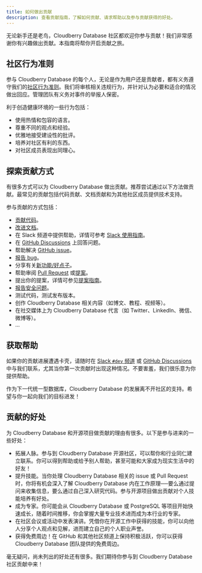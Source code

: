 ```yaml
---
title: 如何做出贡献
description: 查看贡献指南，了解如何贡献、请求帮助以及参与贡献获得的好处。
---
```


无论新手还是老鸟，Cloudberry Database 社区都欢迎你参与贡献！我们非常感谢你有兴趣做出贡献。本指南将帮你开启贡献之旅。

## 社区行为准则

参与 Cloudberry Database 的每个人，无论是作为用户还是贡献者，都有义务遵守我们的[社区行为准则](../community/coc)。我们将审核相关违规行为，并针对认为必要和适合的情况做出回应。管理团队有义务对事件的举报人保密。

利于创造健康环境的一些行为包括：

- 使用热情和包容的语言。
- 尊重不同的观点和经验。
- 优雅地接受建设性的批评。
- 培养对社区有利的东西。
- 对社区成员表现出同理心。

## 探索贡献方式

有很多方式可以为 Cloudberry Database 做出贡献。推荐尝试通过以下方法做贡献。最常见的贡献包括代码贡献、文档贡献和为其他社区成员提供技术支持。

参与贡献的方式包括：

- [贡献代码](./code)。
- [改进文档](./doc)。
- 在 Slack 频道中提供帮助，详情可参考 [Slack 使用指南](../community/slack)。
- 在 [GitHub
  Discussions](https://github.com/apache/cloudberry/discussions/categories/q-a) 上回答问题。
- 帮助解决 [GitHub
  issue](https://github.com/cloudberrydb/cloudberrydb/issues)。
- [报告 bug](https://github.com/cloudberrydb/cloudberrydb/issues/new/choose)。
- 分享有关[新功能/好点子](https://github.com/apache/cloudberry/discussions/new?category=ideas-feature-requests)。
- 帮助审阅 [Pull
  Request](https://github.com/cloudberrydb/cloudberrydb/pulls) 或[提案](https://github.com/apache/cloudberry/discussions/categories/proposal)。
- 提出你的提案，详情可参见[提案指南](./proposal)。
- [报告安全问题](../community/security)。
- 测试代码，测试发布版本。
- 创作 Cloudberry Database 相关内容（如博文、教程、视频等）。
- 在社交媒体上为 Cloudberry Database 代言（如 Twitter、LinkedIn、微信、微博等）。
- ...

## 获取帮助

如果你的贡献进展遭遇卡壳，请随时在 [Slack `#dev` 频道](../community/slack) 或 [GitHub
Discussions](https://github.com/cloudberrydb/cloudberrydb/discussions) 中与我们联系，尤其当你第一次贡献时出现这种情况。不要害羞，我们很乐意为你提供帮助。

作为下一代统一型数据库，Cloudberry Database 的发展离不开社区的支持。希望与你一起向我们的目标进发！

## 贡献的好处

为 Cloudberry Database 和开源项目做贡献的理由有很多。以下是参与进来的一些好处：

- 拓展人脉。参与到 Cloudberry Database 开源社区，可以帮你和行业同仁建立联系。你可以得到帮助或给予别人帮助，甚至可能和大家成为现实生活中的好友！
- 提升技能。当你处理 Cloudberry Database 相关的 issue 或 Pull Request 时，你将有机会深入了解 Cloudberry Database 内在工作原理──要么通过提问来收集信息，要么通过自己深入研究代码。参与开源项目做出贡献对个人技能培养有好处。
- 成为专家。你可能会从 Cloudberry Database 或 PostgreSQL 等项目开始快速成长，随着时间推移，你会掌握大量专业技术进而成为本行业的专家。
- 在社区会议或活动中发表演讲。凭借你在开源工作中获得的技能，你可以向他人分享个人观点和见解，进而建立自己的个人职业声誉。
- 获得免费周边！在 GitHub 和其他社区频道上保持积极活跃，你可以获得 Cloudberry  Database 团队提供的免费周边。

毫无疑问，尚未列出的好处还有很多。我们期待你参与到 Cloudberry Database 社区贡献中来！
